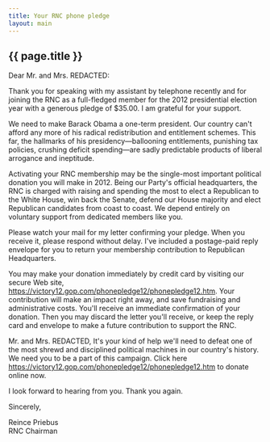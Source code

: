 ```yaml
---
title: Your RNC phone pledge
layout: main
---
```


## {{ page.title }}

Dear Mr. and Mrs. REDACTED:
 
Thank you for speaking with my assistant by telephone recently and for joining the RNC as a full-fledged member for the 2012 presidential election year with a generous pledge of $35.00. I am grateful for your support.
 
We need to make Barack Obama a one-term president. Our country can't afford any more of his radical redistribution and entitlement schemes. This far, the hallmarks of his presidency—ballooning entitlements, punishing tax policies, crushing deficit spending—are sadly predictable products of liberal arrogance and ineptitude. 
 
Activating your RNC membership may be the single-most important political donation you will make in 2012. Being our Party's official headquarters, the RNC is charged with raising and spending the most to elect a Republican to the White House, win back the Senate, defend our House majority and elect Republican candidates from coast to coast. We depend entirely on voluntary support from dedicated members like you.
 
Please watch your mail for my letter confirming your pledge. When you receive it, please respond without delay. I've included a postage-paid reply envelope for you to return your membership contribution to Republican Headquarters.
 
You may make your donation immediately by credit card by visiting our secure Web site, https://victory12.gop.com/phonepledge12/phonepledge12.htm. Your contribution will make an impact right away, and save fundraising and administrative costs. You'll receive an immediate confirmation of your donation. Then you may discard the letter you'll receive, or keep the reply card and envelope to make a future contribution to support the RNC.
 
Mr. and Mrs. REDACTED, It's your kind of help we'll need to defeat one of the most shrewd and disciplined political machines in our country's history. We need you to be a part of this campaign. Click here https://victory12.gop.com/phonepledge12/phonepledge12.htm to donate online now. 
 
I look forward to hearing from you. Thank you again.
 
Sincerely,
 
Reince Priebus  
RNC Chairman